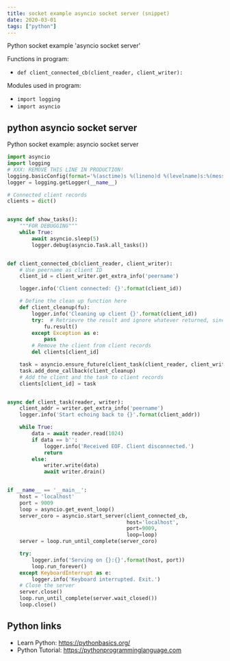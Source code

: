 ```yaml
---
title: socket example asyncio socket server (snippet)
date: 2020-03-01
tags: ["python"]
---
```

Python socket example 'asyncio socket server'

Functions in program: 
* `def client_connected_cb(client_reader, client_writer):`

Modules used in program: 
* `import logging`
* `import asyncio`

## python asyncio socket server

Python socket example: asyncio socket server

```python
import asyncio
import logging
# XXX: REMOVE THIS LINE IN PRODUCTION!
logging.basicConfig(format='%(asctime)s %(lineno)d %(levelname)s:%(message)s', level=logging.DEBUG)
logger = logging.getLogger(__name__)

# Connected client records
clients = dict()


async def show_tasks():
    """FOR DEBUGGING"""
    while True:
        await asyncio.sleep(5)
        logger.debug(asyncio.Task.all_tasks())


def client_connected_cb(client_reader, client_writer):
    # Use peername as client ID
    client_id = client_writer.get_extra_info('peername')

    logger.info('Client connected: {}'.format(client_id))

    # Define the clean up function here
    def client_cleanup(fu):
        logger.info('Cleaning up client {}'.format(client_id))
        try:  # Retrievre the result and ignore whatever returned, since it's just cleaning
            fu.result()
        except Exception as e:
            pass
        # Remove the client from client records
        del clients[client_id]

    task = asyncio.ensure_future(client_task(client_reader, client_writer))
    task.add_done_callback(client_cleanup)
    # Add the client and the task to client records
    clients[client_id] = task


async def client_task(reader, writer):
    client_addr = writer.get_extra_info('peername')
    logger.info('Start echoing back to {}'.format(client_addr))

    while True:
        data = await reader.read(1024)
        if data == b'':
            logger.info('Received EOF. Client disconnected.')
            return
        else:
            writer.write(data)
            await writer.drain()


if __name__ == '__main__':
    host = 'localhost'
    port = 9009
    loop = asyncio.get_event_loop()
    server_coro = asyncio.start_server(client_connected_cb,
                                       host='localhost',
                                       port=9009,
                                       loop=loop)
    server = loop.run_until_complete(server_coro)

    try:
        logger.info('Serving on {}:{}'.format(host, port))
        loop.run_forever()
    except KeyboardInterrupt as e:
        logger.info('Keyboard interrupted. Exit.')
    # Close the server
    server.close()
    loop.run_until_complete(server.wait_closed())
    loop.close()

```

## Python links

- Learn Python: https://pythonbasics.org/
- Python Tutorial: https://pythonprogramminglanguage.com
